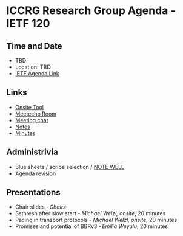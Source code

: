 # ICCRG Research Group Agenda - IETF 120

## Time and Date

* TBD
* Location: TBD
* [IETF Agenda Link](https://datatracker.ietf.org/meeting/120/agenda/?show=iccrg)

## Links

* [Onsite Tool](https://meetings.conf.meetecho.com/onsite120/?group=iccrg&short=iccrg&item=1)
* [Meetecho Room](https://meetings.conf.meetecho.com/ietf120/?group=iccrg&short=iccrg&item=1)
* [Meeting chat](https://zulip.ietf.org/#narrow/stream/iccrg)
* [Notes](https://notes.ietf.org/notes-ietf-120-iccrg) 
* [Minutes](https://datatracker.ietf.org/doc/minutes-120-iccrg/)

## Administrivia

* Blue sheets / scribe selection / [NOTE WELL](https://www.irtf.org/policies/irtf-note-well-2021-05.pdf) 
* Agenda revision

## Presentations

- Chair slides - _Chairs_
- Ssthresh after slow start - _Michael Welzl, onsite_, 20 minutes
- Pacing in transport protocols - _Michael Welzl, onsite_, 20 minutes
- Promises and potential of BBRv3 - _Emilia Weyulu_, 20 minutes
